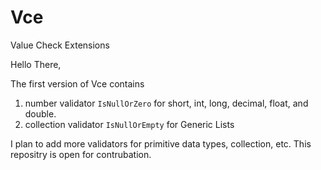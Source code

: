 # Vce
Value Check Extensions 

Hello There,

The first version of Vce contains 
1. number validator `IsNullOrZero` for short, int, long, decimal, float, and double.
2. collection validator `IsNullOrEmpty` for Generic Lists


I plan to add more validators for primitive data types, collection, etc. This repositry is open for contrubation. 
